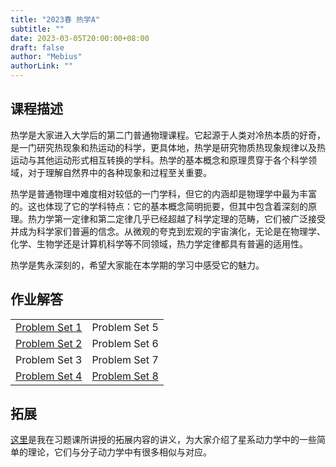 ```yaml
---
title: "2023春 热学A"
subtitle: ""
date: 2023-03-05T20:00:00+08:00
draft: false
author: "Mebius"
authorLink: ""
---
```


## 课程描述

热学是大家进入大学后的第二门普通物理课程。它起源于人类对冷热本质的好奇，是一门研究热现象和热运动的科学，更具体地，热学是研究物质热现象规律以及热运动与其他运动形式相互转换的学科。热学的基本概念和原理贯穿于各个科学领域，对于理解自然界中的各种现象和过程至关重要。

热学是普通物理中难度相对较低的一门学科，但它的内涵却是物理学中最为丰富的。这也体现了它的学科特点：它的基本概念简明扼要，但其中包含着深刻的原理。热力学第一定律和第二定律几乎已经超越了科学定理的范畴，它们被广泛接受并成为科学家们普遍的信念。从微观的夸克到宏观的宇宙演化，无论是在物理学、化学、生物学还是计算机科学等不同领域，热力学定律都具有普遍的适用性。

热学是隽永深刻的，希望大家能在本学期的学习中感受它的魅力。

## 作业解答

|||
|:-------:|:-------:|
| [Problem Set 1](./hw1)|Problem Set 5  | 
| [Problem Set 2](./hw2)|Problem Set 6  | 
| Problem Set 3|Problem Set 7  | 
| [Problem Set 4](./hw4)|[Problem Set 8](./hw8)  | 

## 拓展

[这里](./lesson)是我在习题课所讲授的拓展内容的讲义，为大家介绍了星系动力学中的一些简单的理论，它们与分子动力学中有很多相似与对应。